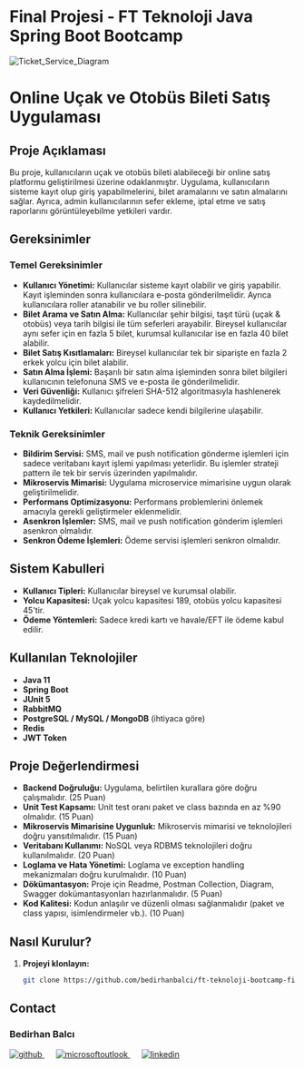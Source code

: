 # Final Projesi - FT Teknoloji Java Spring Boot Bootcamp

![Ticket_Service_Diagram](https://github.com/user-attachments/assets/ee6c8f34-a4d2-4b68-a018-199e64ca3bd3)


# Online Uçak ve Otobüs Bileti Satış Uygulaması

## Proje Açıklaması
Bu proje, kullanıcıların uçak ve otobüs bileti alabileceği bir online satış platformu geliştirilmesi üzerine odaklanmıştır. Uygulama, kullanıcıların sisteme kayıt olup giriş yapabilmelerini, bilet aramalarını ve satın almalarını sağlar. Ayrıca, admin kullanıcılarının sefer ekleme, iptal etme ve satış raporlarını görüntüleyebilme yetkileri vardır.

## Gereksinimler

### Temel Gereksinimler
- **Kullanıcı Yönetimi:** Kullanıcılar sisteme kayıt olabilir ve giriş yapabilir. Kayıt işleminden sonra kullanıcılara e-posta gönderilmelidir. Ayrıca kullanıcılara roller atanabilir ve bu roller silinebilir.
- **Bilet Arama ve Satın Alma:** Kullanıcılar şehir bilgisi, taşıt türü (uçak & otobüs) veya tarih bilgisi ile tüm seferleri arayabilir. Bireysel kullanıcılar aynı sefer için en fazla 5 bilet, kurumsal kullanıcılar ise en fazla 40 bilet alabilir.
- **Bilet Satış Kısıtlamaları:** Bireysel kullanıcılar tek bir siparişte en fazla 2 erkek yolcu için bilet alabilir.
- **Satın Alma İşlemi:** Başarılı bir satın alma işleminden sonra bilet bilgileri kullanıcının telefonuna SMS ve e-posta ile gönderilmelidir.
- **Veri Güvenliği:** Kullanıcı şifreleri SHA-512 algoritmasıyla hashlenerek kaydedilmelidir.
- **Kullanıcı Yetkileri:** Kullanıcılar sadece kendi bilgilerine ulaşabilir.

### Teknik Gereksinimler
- **Bildirim Servisi:** SMS, mail ve push notification gönderme işlemleri için sadece veritabanı kayıt işlemi yapılması yeterlidir. Bu işlemler strateji pattern ile tek bir servis üzerinden yapılmalıdır.
- **Mikroservis Mimarisi:** Uygulama microservice mimarisine uygun olarak geliştirilmelidir.
- **Performans Optimizasyonu:** Performans problemlerini önlemek amacıyla gerekli geliştirmeler eklenmelidir.
- **Asenkron İşlemler:** SMS, mail ve push notification gönderim işlemleri asenkron olmalıdır.
- **Senkron Ödeme İşlemleri:** Ödeme servisi işlemleri senkron olmalıdır.

## Sistem Kabulleri
- **Kullanıcı Tipleri:** Kullanıcılar bireysel ve kurumsal olabilir.
- **Yolcu Kapasitesi:** Uçak yolcu kapasitesi 189, otobüs yolcu kapasitesi 45'tir.
- **Ödeme Yöntemleri:** Sadece kredi kartı ve havale/EFT ile ödeme kabul edilir.

## Kullanılan Teknolojiler
- **Java 11**
- **Spring Boot**
- **JUnit 5**
- **RabbitMQ**
- **PostgreSQL / MySQL / MongoDB** (ihtiyaca göre)
- **Redis**
- **JWT Token**

## Proje Değerlendirmesi
- **Backend Doğruluğu:** Uygulama, belirtilen kurallara göre doğru çalışmalıdır. (25 Puan)
- **Unit Test Kapsamı:** Unit test oranı paket ve class bazında en az %90 olmalıdır. (15 Puan)
- **Mikroservis Mimarisine Uygunluk:** Mikroservis mimarisi ve teknolojileri doğru yansıtılmalıdır. (15 Puan)
- **Veritabanı Kullanımı:** NoSQL veya RDBMS teknolojileri doğru kullanılmalıdır. (20 Puan)
- **Loglama ve Hata Yönetimi:** Loglama ve exception handling mekanizmaları doğru kurulmalıdır. (10 Puan)
- **Dökümantasyon:** Proje için Readme, Postman Collection, Diagram, Swagger dokümantasyonları hazırlanmalıdır. (5 Puan)
- **Kod Kalitesi:** Kodun anlaşılır ve düzenli olması sağlanmalıdır (paket ve class yapısı, isimlendirmeler vb.). (10 Puan)

## Nasıl Kurulur?
1. **Projeyi klonlayın:**
   ```bash
   git clone https://github.com/bedirhanbalci/ft-teknoloji-bootcamp-final-case.git

## Contact
### Bedirhan Balcı
<a href="https://github.com/bedirhanbalci" target="_blank">
<img  src=https://img.shields.io/badge/github-%2324292e.svg?&style=for-the-badge&logo=github&logoColor=white alt=github style="margin-bottom: 20px;" />
</a>
<a href = "mailto:bedirhanbalci@outlook.com?subject = Feedback&body = Message">
<img src=https://img.shields.io/badge/send-email-email?&style=for-the-badge&logo=microsoftoutlook&color=CD5C5C alt=microsoftoutlook style="margin-bottom: 20px; margin-left:20px" />
</a>
<a href="https://www.linkedin.com/in/bedirhanbalci" target="_blank">
<img src=https://img.shields.io/badge/linkedin-%231E77B5.svg?&style=for-the-badge&logo=linkedin&logoColor=white alt=linkedin style="margin-bottom: 20px; margin-left:20px" />
</a>
